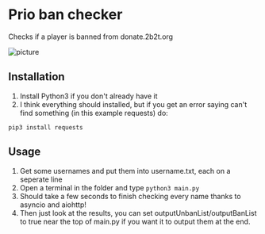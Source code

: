 # Prio ban checker
 Checks if a player is banned from donate.2b2t.org

![picture](https://i.imgur.com/VhdVI8R.png)

## Installation

1. Install Python3 if you don't already have it
2. I think everything should installed, but if you get an error saying can't find something (in this example requests) do:
```
pip3 install requests
```
## Usage

1. Get some usernames and put them into username.txt, each on a seperate line
2. Open a terminal in the folder and type ```python3 main.py```
3. Should take a few seconds to finish checking every name thanks to asyncio and aiohttp!
4. Then just look at the results, you can set outputUnbanList/outputBanList to true near the top of main.py if you want it to output them at the end.
